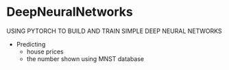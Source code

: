 # DeepNeuralNetworks

USING PYTORCH TO BUILD AND TRAIN SIMPLE DEEP NEURAL NETWORKS
- Predicting
  - house prices
  - the number shown using MNST database
